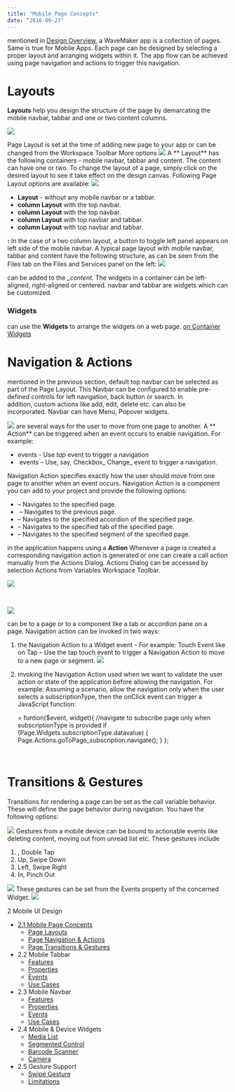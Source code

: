 ```yaml
---
title: "Mobile Page Concepts"
date: "2016-09-27"
---
```


mentioned in [Design Overview](/learn/app-development/ui-design/design-overview/), a WaveMaker app is a collection of pages. Same is true for Mobile Apps. Each page can be designed by selecting a proper layout and arranging widgets within it. The app flow can be achieved using page navigation and actions to trigger this navigation.

# Layouts

**Layouts** help you design the structure of the page by demarcating the mobile navbar, tabbar and one or two content columns.

[![](../assets/page_layout_concept_mobile.png)](../assets/page_layout_concept_mobile.png)

Page Layout is set at the time of adding new page to your app or can be changed from the Workspace Toolbar More options [![](../assets/mobile_layout_change.png)](../assets/mobile_layout_change.png) A ** Layout** has the following containers - mobile navbar, tabbar and content. The content can have one or two. To change the layout of a page, simply click on the desired layout to see it take effect on the design canvas. Following Page Layout options are available: [![](../assets/page_layout_mobile.png)](../assets/page_layout_mobile.png)

- **Layout** - without any mobile navbar or a tabbar.
- **column Layout** with the top navbar.
- **column Layout** with the top navbar.
- **column Layout** with top navbar and tabbar.
- **column Layout** with top navbar and tabbar.

**:** In the case of a two column layout, a button to toggle left panel appears on left side of the mobile navbar. A typical page layout with mobile navbar, tabbar and content have the following structure, as can be seen from the Files tab on the Files and Services panel on the left: [![](../assets/page_layout_files_mobile.png)](../assets/page_layout_files_mobile.png)

can be added to the _\_content._ The widgets in a container can be left-aligned, right-aligned or centered. navbar and tabbar are widgets which can be customized.

### Widgets

can use the **Widgets** to arrange the widgets on a web page. [on Container Widgets](/learn/app-development/widgets/widget-library/#container)

# Navigation & Actions

mentioned in the previous section, default top navbar can be selected as part of the Page Layout. This Navbar can be configured to enable pre-defined controls for left navigation, back button or search. In addition, custom actions like add, edit, delete etc. can also be incorporated. Navbar can have Menu, Popover widgets.

[![](../assets/page_navigation_mobile.png)](../assets/page_navigation_mobile.png) are several ways for the user to move from one page to another. A ** Action** can be triggered when an event occurs to enable navigation. For example:

- events - Use _tap_ event to trigger a navigation
-  events – Use, say, Checkbox_ Change_ event to trigger a navigation.

Navigation Action specifies exactly how the user should move from one page to another when an event occurs. Navigation Action is a component you can add to your project and provide the following options:

- – Navigates to the specified page.
-  – Navigates to the previous page.
- – Navigates to the specified accordion of the specified page.
- – Navigates to the specified tab of the specified page.
- – Navigates to the specified segment of the specified page.

in the application happens using a **Action** Whenever a page is created a corresponding navigation action is generated or one can create a call action manually from the Actions Dialog. Actions Dialog can be accessed by selection Actions from Variables Workspace Toolbar.

[![](../assets/action_sel_mobile.png)](../assets/action_sel_mobile.png)

 

[![](../assets/action_new_mobile.png)](../assets/action_new_mobile.png)

can be to a page or to a component like a tab or accordion pane on a page. Navigation action can be invoked in two ways:

1. the Navigation Action to a Widget event - For example: Touch Event like on Tap – Use the tap touch event to trigger a Navigation Action to move to a new page or segment. [![](../assets/action_event_mobile.png)](../assets/action_event_mobile.png)
2. invoking the Navigation Action used when we want to validate the user action or state of the application before allowing the navigation. For example: Assuming a scenario, allow the navigation only when the user selects a subscriptionType, then the onClick event can trigger a JavaScript function:
    
     = funtion($event, widget){
      //navigate to subscribe page only when subscriptionType is provided
      if (Page.Widgets.subscriptionType.datavalue) {
          Page.Actions.goToPage\_subscription.navigate();
       }
     };
    
     

# Transitions & Gestures

Transitions for rendering a page can be set as the call variable behavior. These will define the page behavior during navigation. You have the following options:

[![](../assets/call_trans_mobile.png)](../assets/call_trans_mobile.png) Gestures from a mobile device can be bound to actionable events like deleting content, moving out from unread list etc. These gestures include

1. , Double Tap
2. Up, Swipe Down
3. Left, Swipe Right
4. In, Pinch Out

[![](../assets/page_gestures_mobile.png)](../assets/page_gestures_mobile.png) These gestures can be set from the Events property of the concerned Widget. [![](../assets/call_gestures_mobile.png)](../assets/call_gestures_mobile.png)

2 Mobile UI Design

- [2.1 Mobile Page Concepts](#)
    - [Page Layouts](/learn/hybrid-mobile/mobile-page-concepts/#page-layouts)
    - [Page Navigation & Actions](/learn/hybrid-mobile/mobile-page-concepts/#page-navigation-actions)
    - [Page Transitions & Gestures](/learn/hybrid-mobile/mobile-page-concepts/#page-transitions-gestures)
- 2.2 Mobile Tabbar
    - [Features](/learn/hybrid-mobile/mobile-tabbar/#features)
    - [Properties](/learn/hybrid-mobile/mobile-tabbar/#properties)
    - [Events](/learn/hybrid-mobile/mobile-tabbar/#events)
    - [Use Cases](/learn/hybrid-mobile/mobile-tabbar/#use-cases)
- 2.3 Mobile Navbar
    - [Features](/learn/hybrid-mobile/mobile-navbar/#features)
    - [Properties](/learn/hybrid-mobile/mobile-navbar/#properties)
    - [Events](/learn/hybrid-mobile/mobile-navbar/#events)
    - [Use Cases](/learn/hybrid-mobile/mobile-navbar/#use-cases)
- 2.4 Mobile & Device Widgets
    - [Media List](/learn/app-development/widgets/mobile-widgets/media-list/)
    - [Segmented Control](/learn/app-development/widgets/mobile-widgets/segmented-control/)
    - [Barcode Scanner](/learn/app-development/widgets/mobile-widgets/barcode-scanner/)
    - [Camera](/learn/app-development/widgets/mobile-widgets/camera/)
- 2.5 Gesture Support
    - [Swipe Gesture](/learn/hybrid-mobile/gesture-support/#swipe)
    - [Limitations](/learn/hybrid-mobile/gesture-support/#limit)
